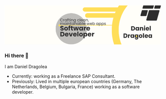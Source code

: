 ![Dragolea Daniel](image.png)

### Hi there 👋

I am Daniel Dragolea

- Currently: working as a Freelance SAP Consultant.
- Previously: Lived in multiple european countries (Germany, The Netherlands, Belgium, Bulgaria, France) working as a software developer.
